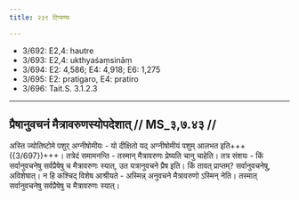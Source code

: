 ```yaml
---
title: २३९ टिप्पण्यः

---
```

- 3/692: E2,4: hautre
- 3/693: E2,4: ukthyaśaṃsināṃ
- 3/694: E2: 4,586; E4: 4,918; E6: 1,275
- 3/695: E2: pratigaro, E4: pratiro
- 3/696: Tait.S. 3.1.2.3

____________________________________________


## प्रैषानुवचनं मैत्रावरुणस्योपदेशात् // MS_३,७.४३ //

अस्ति ज्योतिष्टोमे पशुर् अग्नीषोमीयः - यो दीक्षितो यद् अग्नीषोमीयं पशुम् आलभत इति+++({3/697})+++। तत्रेदं समामनन्ति - तस्मान् मैत्रावरुणः प्रेष्यति चानु चाहेति। तत्र संशयः - किं सर्वानुवचनेषु सर्वप्रैषेषु च मैत्रावरुणः स्यात्, उत यत्रानुवचने प्रैष इति। किं तावत् प्राप्तम्? सर्वानुवचनेषु, अविशेषात्। न हि कश्चिद् विशेष आश्रीयते - अस्मिन्न् अनुवचने मैत्रावरुणो ऽस्मिन् नेति। तस्मात् सर्वानुवचनेषु सर्वप्रैषेषु च मैत्रावरुणः स्यात्।
